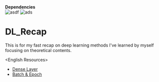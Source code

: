 **Dependencies**   
![asdf](https://img.shields.io/badge/python-3.7-brightgreen) ![ads](https://img.shields.io/badge/tensorflow-1.14-orange)

# DL_Recap
This is for my fast recap on deep learning methods I've learned by myself focusing on theoretical contents.
<br>
 
&lt;English Resources&gt; 
<ul>
  <li><a href = "https://www.youtube.com/watch?v=lor2LnEVn8M" > Dense Layer </a></li>
  <li><a href = "https://machinelearningmastery.com/difference-between-a-batch-and-an-epoch/#:~:text=The%20number%20of%20epochs%20is%20a%20hyperparameter%20that%20defines%20the,of%20one%20or%20more%20batches" > Batch & Epoch</a></li>
</ul>
